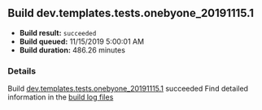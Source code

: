 ## Build dev.templates.tests.onebyone_20191115.1
- **Build result:** `succeeded`
- **Build queued:** 11/15/2019 5:00:01 AM
- **Build duration:** 486.26 minutes
### Details
Build [dev.templates.tests.onebyone_20191115.1](https://winappstudio.visualstudio.com/web/build.aspx?pcguid=a4ef43be-68ce-4195-a619-079b4d9834c2&builduri=vstfs%3a%2f%2f%2fBuild%2fBuild%2f31929) succeeded
Find detailed information in the [build log files]()
